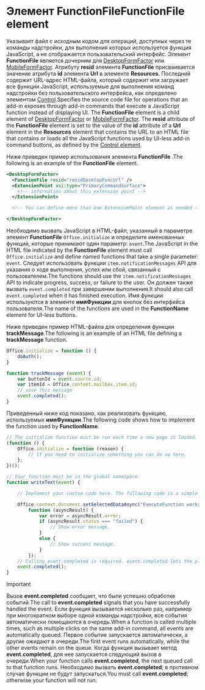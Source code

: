 # <a name="functionfile-element"></a><span data-ttu-id="a1b3c-101">Элемент FunctionFile</span><span class="sxs-lookup"><span data-stu-id="a1b3c-101">FunctionFile element</span></span>

<span data-ttu-id="a1b3c-p101">Указывает файл с исходным кодом для операций, доступных через те команды надстройки, для выполнения которых используется функция JavaScript, а не отображается пользовательский интерфейс. Элемент **FunctionFile** является дочерним для [DesktopFormFactor](desktopformfactor.md) или [MobileFormFactor](mobileformfactor.md). Атрибуту **resid** элемента **FunctionFile** присваивается значение атрибута **id** элемента **Url** в элементе **Resources**. Последний содержит URL-адрес HTML-файла, который содержит или загружает все функции JavaScript, используемые для выполнения команд надстройки без пользовательского интерфейса, как определено элементом [Control](control.md).</span><span class="sxs-lookup"><span data-stu-id="a1b3c-p101">Specifies the source code file for operations that an add-in exposes through add-in commands that execute a JavaScript function instead of displaying UI. The  **FunctionFile** element is a child element of [DesktopFormFactor](desktopformfactor.md) or [MobileFormFactor](mobileformfactor.md). The **resid** attribute of the **FunctionFile** element is set to the value of the **id** attribute of a **Url** element in the **Resources** element that contains the URL to an HTML file that contains or loads all  the JavaScript functions used by UI-less add-in command buttons, as defined by the [Control element](control.md).</span></span>

<span data-ttu-id="a1b3c-105">Ниже приведен пример использования элемента **FunctionFile** .</span><span class="sxs-lookup"><span data-stu-id="a1b3c-105">The following is an example of the  **FunctionFile** element.</span></span>

```XML
<DesktopFormFactor>
  <FunctionFile resid="residDesktopFuncUrl" />
  <ExtensionPoint xsi:type="PrimaryCommandSurface">
    <!-- information about this extension point -->
  </ExtensionPoint>

  <!-- You can define more than one ExtensionPoint element as needed -->

</DesktopFormFactor>
```

<span data-ttu-id="a1b3c-106">Необходимо вызвать JavaScript в HTML-файл, указанный в параметре элемент **FunctionFile** `Office.initialize` и определите именованных функций, которые принимают один параметр: `event`.</span><span class="sxs-lookup"><span data-stu-id="a1b3c-106">The JavaScript in the HTML file indicated by the  **FunctionFile** element must call `Office.initialize` and define named functions that take a single parameter: `event`.</span></span> <span data-ttu-id="a1b3c-107">Следует использовать функции `item.notificationMessages` API для указания о ходе выполнения, успех или сбой, связанный с пользователем.</span><span class="sxs-lookup"><span data-stu-id="a1b3c-107">The functions should use the `item.notificationMessages` API to indicate progress, success, or failure to the user.</span></span> <span data-ttu-id="a1b3c-108">Он должен также вызвать `event.completed` при завершении выполнения.</span><span class="sxs-lookup"><span data-stu-id="a1b3c-108">It should also call `event.completed` when it has finished execution.</span></span> <span data-ttu-id="a1b3c-109">Имя функции используются в элементе **имяФункции** для кнопок без интерфейса пользователя.</span><span class="sxs-lookup"><span data-stu-id="a1b3c-109">The name of the functions are used in the **FunctionName** element for UI-less buttons.</span></span>

<span data-ttu-id="a1b3c-110">Ниже приведен пример HTML-файла для определения функции **trackMessage**.</span><span class="sxs-lookup"><span data-stu-id="a1b3c-110">The following is an example of an HTML file defining a **trackMessage** function.</span></span>

```js
Office.initialize = function () {
    doAuth();
}

function trackMessage (event) {
    var buttonId = event.source.id;    
    var itemId = Office.context.mailbox.item.id;
    // save this message
    event.completed();
}
```

<span data-ttu-id="a1b3c-111">Приведенный ниже код показано, как реализовать функцию, используемых **имяФункции**.</span><span class="sxs-lookup"><span data-stu-id="a1b3c-111">The following code shows how to implement the function used by  **FunctionName**.</span></span>

```js
// The initialize function must be run each time a new page is loaded.
(function () {
    Office.initialize = function (reason) {
        // If you need to initialize something you can do so here.
    };
})();

// Your function must be in the global namespace.
function writeText(event) {

    // Implement your custom code here. The following code is a simple example.

    Office.context.document.setSelectedDataAsync("ExecuteFunction works. Button ID=" + event.source.id,
        function (asyncResult) {
            var error = asyncResult.error;
            if (asyncResult.status === "failed") {
                // Show error message.
            }
            else {
                // Show success message.
            }
        });
    // Calling event.completed is required. event.completed lets the platform know that processing has completed.
    event.completed();
}
```

> [!IMPORTANT]
> <span data-ttu-id="a1b3c-112">Вызов **event.completed** сообщает, что были успешно обработке событий.</span><span class="sxs-lookup"><span data-stu-id="a1b3c-112">The call to  **event.completed** signals that you have successfully handled the event.</span></span> <span data-ttu-id="a1b3c-113">Если функция вызывается несколько раз, например при многократном выборе одной команды надстройки, все события автоматически помещаются в очередь.</span><span class="sxs-lookup"><span data-stu-id="a1b3c-113">When a function is called multiple times, such as multiple clicks on the same add-in command, all events are automatically queued.</span></span> <span data-ttu-id="a1b3c-114">Первое событие запускается автоматически, а другие ожидают в очереди.</span><span class="sxs-lookup"><span data-stu-id="a1b3c-114">The first event runs automatically, while the other events remain on the queue.</span></span> <span data-ttu-id="a1b3c-115">Когда функция вызывает метод **event.completed**, для нее запускается следующий вызов в очереди.</span><span class="sxs-lookup"><span data-stu-id="a1b3c-115">When your function calls **event.completed**, the next queued call to that function runs.</span></span> <span data-ttu-id="a1b3c-116">Необходимо вызвать **event.completed**; в противном случае функции не будут запускаться.</span><span class="sxs-lookup"><span data-stu-id="a1b3c-116">You must call **event.completed**; otherwise your function will not run.</span></span>